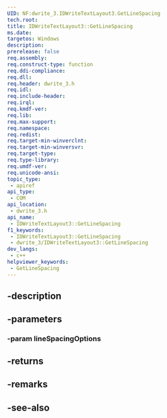 ```yaml
---
UID: NF:dwrite_3.IDWriteTextLayout3.GetLineSpacing
tech.root: 
title: IDWriteTextLayout3::GetLineSpacing
ms.date: 
targetos: Windows
description: 
prerelease: false
req.assembly: 
req.construct-type: function
req.ddi-compliance: 
req.dll: 
req.header: dwrite_3.h
req.idl: 
req.include-header: 
req.irql: 
req.kmdf-ver: 
req.lib: 
req.max-support: 
req.namespace: 
req.redist: 
req.target-min-winverclnt: 
req.target-min-winversvr: 
req.target-type: 
req.type-library: 
req.umdf-ver: 
req.unicode-ansi: 
topic_type:
 - apiref
api_type:
 - COM
api_location:
 - dwrite_3.h
api_name:
 - IDWriteTextLayout3::GetLineSpacing
f1_keywords:
 - IDWriteTextLayout3::GetLineSpacing
 - dwrite_3/IDWriteTextLayout3::GetLineSpacing
dev_langs:
 - c++
helpviewer_keywords:
 - GetLineSpacing
---
```


## -description

## -parameters

### -param lineSpacingOptions

## -returns

## -remarks

## -see-also

